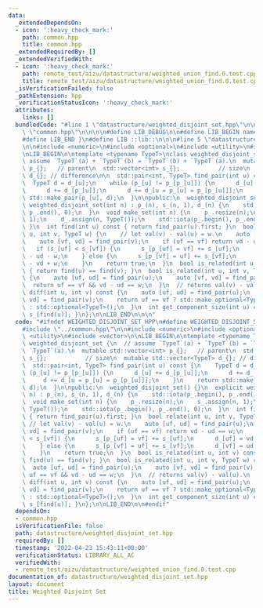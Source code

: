 ```yaml
---
data:
  _extendedDependsOn:
  - icon: ':heavy_check_mark:'
    path: common.hpp
    title: common.hpp
  _extendedRequiredBy: []
  _extendedVerifiedWith:
  - icon: ':heavy_check_mark:'
    path: remote_test/aizu/datastructure/weighted_union_find.0.test.cpp
    title: remote_test/aizu/datastructure/weighted_union_find.0.test.cpp
  _isVerificationFailed: false
  _pathExtension: hpp
  _verificationStatusIcon: ':heavy_check_mark:'
  attributes:
    links: []
  bundledCode: "#line 1 \"datastructure/weighted_disjoint_set.hpp\"\n\n\n\n#line 1\
    \ \"common.hpp\"\n\n\n\n#define LIB_DEBUG\n\n#define LIB_BEGIN namespace lib {\n\
    #define LIB_END }\n#define LIB ::lib::\n\n\n#line 5 \"datastructure/weighted_disjoint_set.hpp\"\
    \n\n#include <numeric>\n#include <optional>\n#include <utility>\n#include <vector>\n\
    \nLIB_BEGIN\n\ntemplate <typename TypeT>\nclass weighted_disjoint_set {\n  //\
    \ assume `TypeT`(a) + `TypeT`(b) = `TypeT`(b) + `TypeT`(a).\n  mutable std::vector<int>\
    \ p_{};   // parent\n  std::vector<int> s_{};           // size\n  mutable std::vector<TypeT>\
    \ d_{}; // difference\n\n  std::pair<int, TypeT> find_pair(int u) const {\n  \
    \  TypeT d = d_[u];\n    while (p_[u] != p_[p_[u]]) {\n      d_[u] += d_[p_[u]];\n\
    \      d += d_[p_[u]];\n      d += d_[u = p_[u] = p_[p_[u]]];\n    }\n    return\
    \ std::make_pair(p_[u], d);\n  }\n\npublic:\n  weighted_disjoint_set() {}\n  explicit\
    \ weighted_disjoint_set(int n) : p_(n), s_(n, 1), d_(n) {\n    std::iota(p_.begin(),\
    \ p_.end(), 0);\n  }\n  void make_set(int n) {\n    p_.resize(n);\n    s_.assign(n,\
    \ 1);\n    d_.assign(n, TypeT());\n    std::iota(p_.begin(), p_.end(), 0);\n \
    \ }\n  int find(int u) const { return find_pair(u).first; }\n  bool relate(int\
    \ u, int v, TypeT w) {\n    // let val(v) - val(u) = w.\n    auto [uf, ud] = find_pair(u);\n\
    \    auto [vf, vd] = find_pair(v);\n    if (uf == vf) return vd - ud == w;\n \
    \   if (s_[uf] < s_[vf]) {\n      s_[p_[uf] = vf] += s_[uf];\n      d_[uf] = vd\
    \ - ud - w;\n    } else {\n      s_[p_[vf] = uf] += s_[vf];\n      d_[vf] = ud\
    \ - vd + w;\n    }\n    return true;\n  }\n  bool is_related(int u, int v) const\
    \ { return find(u) == find(v); }\n  bool is_related(int u, int v, TypeT w) const\
    \ {\n    auto [uf, ud] = find_pair(u);\n    auto [vf, vd] = find_pair(v);\n  \
    \  return uf == vf && vd - ud == w;\n  }\n  // returns val(v) - val(u).\n  std::optional<TypeT>\
    \ diff(int u, int v) const {\n    auto [uf, ud] = find_pair(u);\n    auto [vf,\
    \ vd] = find_pair(v);\n    return uf == vf ? std::make_optional<TypeT>(vd - ud)\
    \ : std::optional<TypeT>();\n  }\n  int get_component_size(int u) const { return\
    \ s_[find(u)]; }\n};\n\nLIB_END\n\n\n"
  code: "#ifndef WEIGHTED_DISJOINT_SET_HPP\n#define WEIGHTED_DISJOINT_SET_HPP\n\n\
    #include \"../common.hpp\"\n\n#include <numeric>\n#include <optional>\n#include\
    \ <utility>\n#include <vector>\n\nLIB_BEGIN\n\ntemplate <typename TypeT>\nclass\
    \ weighted_disjoint_set {\n  // assume `TypeT`(a) + `TypeT`(b) = `TypeT`(b) +\
    \ `TypeT`(a).\n  mutable std::vector<int> p_{};   // parent\n  std::vector<int>\
    \ s_{};           // size\n  mutable std::vector<TypeT> d_{}; // difference\n\n\
    \  std::pair<int, TypeT> find_pair(int u) const {\n    TypeT d = d_[u];\n    while\
    \ (p_[u] != p_[p_[u]]) {\n      d_[u] += d_[p_[u]];\n      d += d_[p_[u]];\n \
    \     d += d_[u = p_[u] = p_[p_[u]]];\n    }\n    return std::make_pair(p_[u],\
    \ d);\n  }\n\npublic:\n  weighted_disjoint_set() {}\n  explicit weighted_disjoint_set(int\
    \ n) : p_(n), s_(n, 1), d_(n) {\n    std::iota(p_.begin(), p_.end(), 0);\n  }\n\
    \  void make_set(int n) {\n    p_.resize(n);\n    s_.assign(n, 1);\n    d_.assign(n,\
    \ TypeT());\n    std::iota(p_.begin(), p_.end(), 0);\n  }\n  int find(int u) const\
    \ { return find_pair(u).first; }\n  bool relate(int u, int v, TypeT w) {\n   \
    \ // let val(v) - val(u) = w.\n    auto [uf, ud] = find_pair(u);\n    auto [vf,\
    \ vd] = find_pair(v);\n    if (uf == vf) return vd - ud == w;\n    if (s_[uf]\
    \ < s_[vf]) {\n      s_[p_[uf] = vf] += s_[uf];\n      d_[uf] = vd - ud - w;\n\
    \    } else {\n      s_[p_[vf] = uf] += s_[vf];\n      d_[vf] = ud - vd + w;\n\
    \    }\n    return true;\n  }\n  bool is_related(int u, int v) const { return\
    \ find(u) == find(v); }\n  bool is_related(int u, int v, TypeT w) const {\n  \
    \  auto [uf, ud] = find_pair(u);\n    auto [vf, vd] = find_pair(v);\n    return\
    \ uf == vf && vd - ud == w;\n  }\n  // returns val(v) - val(u).\n  std::optional<TypeT>\
    \ diff(int u, int v) const {\n    auto [uf, ud] = find_pair(u);\n    auto [vf,\
    \ vd] = find_pair(v);\n    return uf == vf ? std::make_optional<TypeT>(vd - ud)\
    \ : std::optional<TypeT>();\n  }\n  int get_component_size(int u) const { return\
    \ s_[find(u)]; }\n};\n\nLIB_END\n\n#endif"
  dependsOn:
  - common.hpp
  isVerificationFile: false
  path: datastructure/weighted_disjoint_set.hpp
  requiredBy: []
  timestamp: '2022-04-23 15:43:11+08:00'
  verificationStatus: LIBRARY_ALL_AC
  verifiedWith:
  - remote_test/aizu/datastructure/weighted_union_find.0.test.cpp
documentation_of: datastructure/weighted_disjoint_set.hpp
layout: document
title: Weighted Disjoint Set
---
```

